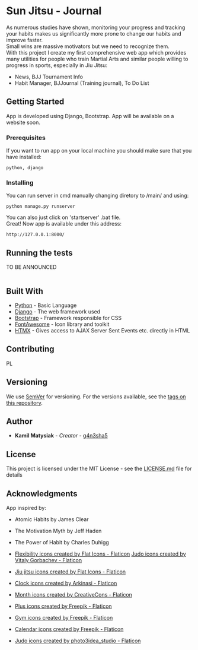 
# Sun Jitsu - Journal

As numerous studies have shown, monitoring your progress and tracking your habits makes us significantly more prone to 
change our habits and improve faster.  
Small wins are massive motivators but we need to recognize them.      
With this project I create my  first comprehensive web app which provides many utilities
for people who train Martial Arts and similar people willing to progress in sports,  especially in Jiu Jitsu:  
- News, BJJ Tournament Info
- Habit Manager, BJJournal (Training journal), To Do List
## Getting Started
App is developed using Django, Bootstrap.
App will be available on a website soon.



### Prerequisites

If you want to run app on your local machine you should make sure that you have installed:

```
python, django
```

### Installing

You can run server in cmd manually changing diretory to /main/ and using:
```
python manage.py runserver
```

You can also just click on 'startserver' .bat file.  
Great! Now app is available  under this address: 

```
http://127.0.0.1:8000/
```


## Running the tests

TO BE ANNOUNCED

```

```


## Built With

* [Python](https://docs.python.org/3/) - Basic Language
* [Django](https://www.djangoproject.com/) - The web framework used
* [Bootstrap](https://getbootstrap.com/) - Framework responsible for CSS
* [FontAwesome](https://fontawesome.com/) - Icon library and toolkit
* [HTMX](https://htmx.org/) - Gives access to AJAX Server Sent Events etc. directly in HTML
## Contributing

PL
## Versioning

We use [SemVer](http://semver.org/) for versioning. For the versions available, see the [tags on this repository](https://github.com/your/project/tags). 

## Author

* **Kamil Matysiak** - *Creator* - [g4n3sha5](https://github.com/g4n3sha5)


## License

This project is licensed under the MIT License - see the [LICENSE.md](LICENSE.md) file for details

## Acknowledgments
App inspired by:
* Atomic Habits by James Clear
* The Motivation Myth by Jeff Haden
* The Power of Habit by Charles Duhigg



* <a href="https://www.flaticon.com/free-icons/flexibility" title="flexibility icons">Flexibility icons created by Flat Icons - Flaticon</a>
<a href="https://www.flaticon.com/free-icons/judo" title="judo icons">Judo icons created by Vitaly Gorbachev - Flaticon</a>
* <a href="https://www.flaticon.com/free-icons/jiu-jitsu" title="jiu jitsu icons">Jiu jitsu icons created by Flat Icons - Flaticon</a>
* <a href="https://www.flaticon.com/free-icons/clock" title="clock icons">Clock icons created by Arkinasi - Flaticon</a>
* <a href="https://www.flaticon.com/free-icons/month" title="month icons">Month icons created by CreativeCons - Flaticon</a>
* <a href="https://www.flaticon.com/free-icons/plus" title="plus icons">Plus icons created by Freepik - Flaticon</a>
* <a href="https://www.flaticon.com/free-icons/gym" title="gym icons">Gym icons created by Freepik - Flaticon</a>
* <a href="https://www.flaticon.com/free-icons/calendar" title="calendar icons">Calendar icons created by Freepik - Flaticon</a>
* <a href="https://www.flaticon.com/free-icons/judo" title="judo icons">Judo icons created by photo3idea_studio - Flaticon</a>